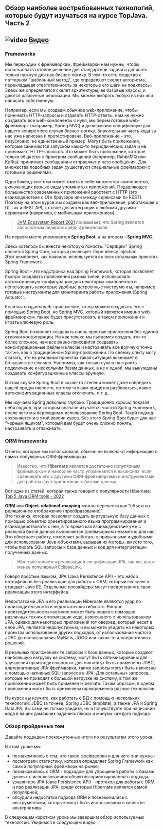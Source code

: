 ## Обзор наиболее востребованных технологий, которые будут изучаться на курсе TopJava. Часть 2

## ![video](https://cloud.githubusercontent.com/assets/13649199/13672715/06dbc6ce-e6e7-11e5-81a9-04fbddb9e488.png) [Видео](https://drive.google.com/file/d/1JLIieojERPJQuqJXxJSC5tc4mzb_4JuU)

### Frameworks

Мы переходим к фреймворкам. Фреймворки нам нужны, чтобы использовать готовое решение для стандартной задачи и дописать
только нужную для нас бизнес-логику. В чем-то есть сходство с паттерном
"шаблонный метод", где определяют скелет алгоритма, перекладывая ответственность за некоторые его шаги на подклассы.
Здесь же определяется скелет архитектуры, ее базовые классы, и даются различные реализации. Мы можем выбрать любую из
них или написать собственную.

Например, если мы создаем обычное web-приложение, чтобы принимать HTTP-запросы и отдавать HTTP-ответы, нам не нужно
создавать все web-компоненты с нуля, мы берем готовый web-фреймворк (например, Spring MVC) и дописываем специфичную для
нашего конкретного случая бизнес-логику. Значительная часть кода за нас уже написана и протестирована. Веб-приложение -
это, безусловно, не единственный пример. Могут быть приложения, которые занимаются запуском каких-то периодических задач
и не принимают HTTP-запросов. Это может быть приложение, которое только общается с брокером сообщений (например,
RabbitMQ или Kafka): принимает сообщения и отправляет в него сообщения. Для множества подобных задач существуют
специальные фреймворки с готовыми решениями.

Одна бэкенд-система может иметь в себе множество компонентов, включающих разные виды упомянутых приложений. Подавляющее
большинство современных приложений работают с HTTP
(это взаимодействие с UI в браузере или между сервисами по REST). Поэтому на этом курсе мы создаем как веб-приложение,
работающее с UI, так и REST API, готовое для интеграции с любыми другими сервисами
(например, с мобильным приложением).

> [JVM Ecosystem Report 2021](https://snyk.io/jvm-ecosystem-report-2021/)
> показывает, что Spring является абсолютным
> лидером среди фреймворков.

На первом месте упоминается **Spring Boot**, а на втором - **Spring MVC**.

Здесь хотелось бы внести некоторую ясность.
"Сердцем" Spring является Spring Core, который реализует Dependency Injection.   
Этот компонент, как правило, используется во всех остальных проектах Spring Framework.

Spring Boot - это надстройка над Spring Framework, которая позволяет быстро создавать приложения разных типов,
использовать автоматическую конфигурацию для некоторых компонентов и использовать некоторые удобные встроенные
инструменты, например, готовые инструменты для мониторинга работы приложения (Spring Actuator).

Если мы создаем web-приложение, то мы можем создавать его с помощью Spring Boot, но Spring MVC, который является именно
web-фреймворком, также будет присутствовать в таком приложении и играть ключевую роль.

Spring Boot позволяет создавать очень простые приложения без единой строчки конфигурации. Но как только мы пытаемся
создать что-то более сложное, нам все равно приходится создавать конфигурационные файлы и классы и настраивать все
вручную точно так же, как в традиционном Spring-приложении. По своему опыту могу сказать, что на реальных проектах такая
ситуация возникает в большинстве случаев. Например, как только нужно настроить подключение к нескольким базам данных, а
не к одной, мы вынуждены создавать конфигурационные классы вручную.

В этом случае Spring Boot в какой-то степени может даже навредить вашей продуктивности, потому что вам придется
разбираться, какие автоконфигурационные классы отключить, и т. д.

Мы изучаем Spring довольно глубоко. Традиционно хорошо показал себя подход, при котором вначале изучается чистый Spring
Framework, после чего мы переходим к использованию Spring Boot. Такой подход сохраняется и в этой версии курса. Без
этого Spring Boot будет для вас "черным ящиком", который вам будет очень сложно понять, настраивать и отлаживать.

### ORM frameworks

Отчеты, которые мы использовали, обычно не включают информацию о самых популярных ORM-фреймворках.

> Известно,
> что **Hibernate** является достаточно популярным фреймворком
> и наиболее часто упоминается в вакансиях, если сравнивать
> его с другими ORM-фреймворками и инструментами для работы Java-приложения
> с базами данных.

Вот одна из статей, которая также говорит о популярности
Hibernate: [Top 5 Java ORM tools - 2022](https://www.knowledgefactory.net/2021/09/top-java-orm-tools-20XX.html)

**ORM** или **Object-relational-mapping** можно перевести как
"объектно-реляционное отображение (преобразование)".   
Это техника, которая позволяет создать виртуальную базу данных с помощью объектно ориентированного языка
программирования и взаимодействовать с ней, в то время как взаимодействие уже с реальной базой данных выполняется
фреймворком незаметно для нас. Это облегчает работу, позволяет работать с привычными и удобными для использования
Java-объектами, вызывая их методы, вместо того, чтобы писать SQL-запросы к базе данных и код для интерпретации
полученных данных.

> Hibernate является реализацией спецификации JPA,
> так же, как и менее популярный EclipseLink.

Говоря простым языком, JPA (Java Persistence API) - это набор интерфейсов без реализации для работы с ORM, который
включен в стандарт Java EE. Отдельные провайдеры могут предоставлять свои реализации этого интерфейса.

Недостатками JPA и его реализации Hibernate являются удар по производительности и недостаточная гибкость. Вопрос
производительности частично может быть решен с помощью различных техник оптимизации кода, написанного с использованием
JPA, однако для некоторых приложений тот оверхед, который несет в себе JPA, является недопустимым, и вы можете увидеть
на некоторых проектах использование других подходов, от использования чистого JDBC до использования MyBatis, JOOQ или
каких-то альтернативных решений.

В реальных приложениях те запросы к базе данных, которые создают наибольшую нагрузку на систему, могут быть
оптимизированы для улучшения производительности: для них могут быть применены JDBC, альтернативные JPA-фреймворки, также
запросы могут быть написаны с помощью нативных SQL-запросов в JPA. Для остальных запросов, которые не приводят к большой
нагрузке на систему, в том же приложении может быть применен Hibernate. Таким образом, в одном приложении могут быть
применены одновременно разные технологии.

На курсе вы изучите, как работать с БД с помощью нескольких технологий: JDBC (а точнее, Spring JDBC template), а также
JPA и Spring DataJPA. Вы сами не только увидите, но и почувствуете при написании кода в ваших домашних заданиях плюсы и
минусы каждого подхода.

### Обзор пройденных тем

Давайте подведем промежуточные итоги по результатам этого урока.

В этом уроке мы:

* познакомились с тем, что такое фреймворки и для чего они нужны;
* посмотрели статистику, которая определяет Spring Framework как самый популярный фреймворк на рынке;
* познакомились с ORM - подходом для упрощения работы с базами данных с использованием объектно-ориентированного
  подхода;
* узнали про JPA (Java Persistence API) - протокол для работы с ORM - и про реализации JPA, среди которых Hibernate
  является самой популярной;
* обсудили недостатки подхода ORM и познакомились с инструментами, которые могут быть использованы в качестве
  альтернативы.

В следующем коротком уроке мы завершим обзор используемых технологий. Увидимся в следующем видео. 
